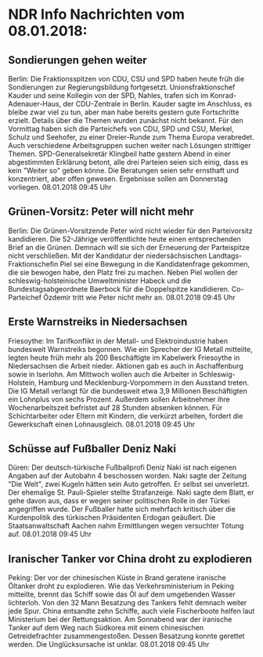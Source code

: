# NDR Info Nachrichten vom 08.01.2018:


## Sondierungen gehen weiter
Berlin: Die Fraktionsspitzen von CDU, CSU und SPD haben heute früh die Sondierungen zur Regierungsbildung fortgesetzt. Unionsfraktionschef Kauder und seine Kollegin von der SPD, Nahles, trafen sich im Konrad-Adenauer-Haus, der CDU-Zentrale in Berlin. Kauder sagte im Anschluss, es bleibe zwar viel zu tun, aber man habe bereits gestern gute Fortschritte erzielt. Details über die Themen wurden zunächst nicht bekannt. Für den Vormittag haben sich die Parteichefs von CDU, SPD und CSU, Merkel, Schulz und Seehofer, zu einer Dreier-Runde zum Thema Europa verabredet. Auch verschiedene Arbeitsgruppen suchen weiter nach Lösungen strittiger Themen. SPD-Generalsekretär Klingbeil hatte gestern Abend in einer abgestimmten Erklärung betont, alle drei Parteien seien sich einig, dass es kein "Weiter so" geben könne. Die Beratungen seien sehr ernsthaft und konzentriert, aber offen gewesen. Ergebnisse sollen am Donnerstag vorliegen. 08.01.2018 09:45 Uhr 

## Grünen-Vorsitz: Peter will nicht mehr
Berlin: Die Grünen-Vorsitzende Peter wird nicht wieder für den Parteivorsitz kandidieren. Die 52-Jährige veröffentlichte heute einen entsprechenden Brief an die Grünen. Demnach will sie sich der Erneuerung der Parteispitze nicht verschließen. Mit der Kandidatur der niedersächsischen Landtags-Fraktionschefin Piel sei eine Bewegung in die Kandidatenfrage gekommen, die sie bewogen habe, den Platz frei zu machen. Neben Piel wollen der schleswig-holsteinische Umweltminister Habeck und die Bundestagsabgeordnete Baerbock für die Doppelspitze kandidieren. Co-Parteichef Özdemir tritt wie Peter nicht mehr an. 08.01.2018 09:45 Uhr 

## Erste Warnstreiks in Niedersachsen
Friesoythe: Im Tarifkonflikt in der Metall- und Elektroindustrie haben bundesweit Warnstreiks begonnen. Wie ein Sprecher der IG Metall mitteilte, legten heute früh mehr als 200 Beschäftigte im Kabelwerk Friesoythe in Niedersachsen die Arbeit nieder. Aktionen gab es auch in Aschaffenburg sowie in Iserlohn. Am Mittwoch wollen auch die Arbeiter in Schleswig-Holstein, Hamburg und Mecklenburg-Vorpommern in den Ausstand treten. Die IG Metall verlangt für die bundesweit etwa 3,9 Millionen Beschäftigten ein Lohnplus von sechs Prozent. Außerdem sollen Arbeitnehmer ihre Wochenarbeitszeit befristet auf 28 Stunden absenken können. Für Schichtarbeiter oder Eltern mit Kindern, die verkürzt arbeiten, fordert die Gewerkschaft einen Lohnausgleich. 08.01.2018 09:45 Uhr 

## Schüsse auf Fußballer Deniz Naki
Düren: Der deutsch-türkische Fußballprofi Deniz Naki ist nach eigenen Angaben auf der Autobahn 4 beschossen worden. Naki sagte der Zeitung "Die Welt", zwei Kugeln hätten sein Auto getroffen. Er selbst sei unverletzt. Der ehemalige St. Pauli-Spieler stellte Strafanzeige. Naki sagte dem Blatt, er gehe davon aus, dass er wegen seiner politischen Rolle in der Türkei angegriffen wurde. Der Fußballer hatte sich mehrfach kritisch über die Kurdenpolitik des türkischen Präsidenten Erdogan geäußert. Die Staatsanwaltschaft Aachen nahm Ermittlungen wegen versuchter Tötung auf. 08.01.2018 09:45 Uhr 

## Iranischer Tanker vor China droht zu explodieren
Peking: Der vor der chinesischen Küste in Brand geratene iranische Öltanker droht zu explodieren. Wie das Verkehrsministerium in Peking mitteilte, brennt das Schiff sowie das Öl auf dem umgebenden Wasser lichterloh. Von den 32 Mann Besatzung des Tankers fehlt demnach weiter jede Spur. China entsandte zehn Schiffe, auch viele Fischerboote helfen laut Ministerium bei der Rettungsaktion. Am Sonnabend war der iranische Tanker auf dem Weg nach Südkorea mit einem chinesischen Getreidefrachter zusammengestoßen. Dessen Besatzung konnte gerettet werden. Die Unglücksursache ist unklar. 08.01.2018 09:45 Uhr 
